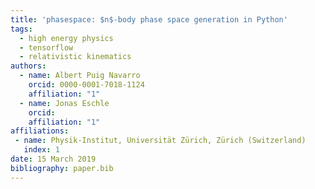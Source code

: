 ```yaml
---
title: 'phasespace: $n$-body phase space generation in Python'
tags:
  - high energy physics
  - tensorflow
  - relativistic kinematics
authors:
  - name: Albert Puig Navarro
    orcid: 0000-0001-7018-1124
    affiliation: "1"
  - name: Jonas Eschle
    orcid: 
    affiliation: "1"
affiliations:
 - name: Physik-Institut, Universität Zürich, Zürich (Switzerland)
   index: 1
date: 15 March 2019
bibliography: paper.bib
---
```

